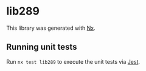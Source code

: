# lib289

This library was generated with [Nx](https://nx.dev).

## Running unit tests

Run `nx test lib289` to execute the unit tests via [Jest](https://jestjs.io).
